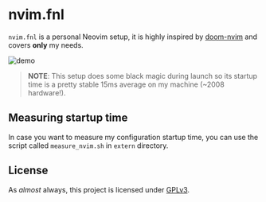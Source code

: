 # nvim.fnl

`nvim.fnl` is a personal Neovim setup, it is highly inspired
by [doom-nvim](https://github.com/NTBBloodbath/doom-nvim) and covers **only** my needs.

![demo](https://user-images.githubusercontent.com/36456999/186290407-68de61f6-eb54-497a-ba66-6bd2e4894d08.png)

> **NOTE**: This setup does some black magic during launch so its startup time
>       is a pretty stable 15ms average on my machine (~2008 hardware!).


## Measuring startup time

In case you want to measure my configuration startup time, you can use the script called
`measure_nvim.sh` in `extern` directory.


## License

As _almost_ always, this project is licensed under [GPLv3](./LICENSE).
